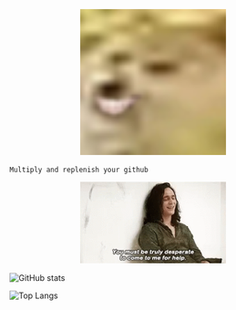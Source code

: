 <p align="center">
    <img src="res/doggo.png" width="256">

    Multiply and replenish your github
</p>

<p align="center">
    <img src="res/loki.gif" width="256">
</p>

![GitHub stats](https://github-readme-stats.vercel.app/api?username=enter-opy&show_icons=true&theme=tokyonight)

![Top Langs](https://github-readme-stats.vercel.app/api/top-langs/?username=enter-opy&theme=tokyonight)